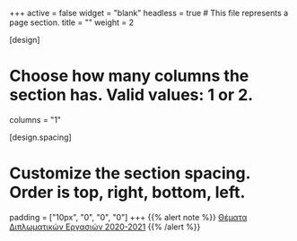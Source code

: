 +++
active = false
widget = "blank"
headless = true  # This file represents a page section.
title = ""
weight = 2

[design]
  # Choose how many columns the section has. Valid values: 1 or 2.
  columns = "1"
  
[design.spacing]
  # Customize the section spacing. Order is top, right, bottom, left.
  padding = ["10px", "0", "0", "0"]
+++
{{% alert note %}}
[Θέματα Διπλωματικών Εργασιών 2020-2021](thesestopics)
{{% /alert %}}
